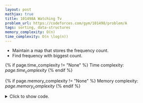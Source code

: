 ```yaml
---
layout: post
mathjax: true
title: 101498A Watching Tv
problem_url: https://codeforces.com/gym/101498/problem/A
tags: sorting, data-structures
memory_complexity: O(n)
time_complexity: O(n \log(n))
---
```


 - Maintain a map that stores the frequency count.
 - Find frequency with biggest count.


{% if page.time_complexity != "None" %}
Time complexity: ${{ page.time_complexity }}$
{% endif %}

{% if page.memory_complexity != "None" %}
Memory complexity: ${{ page.memory_complexity }}$
{% endif %}

<details>
<summary>
<p style="display:inline">Click to show code.</p>
</summary>
```cpp
{% raw %}
using namespace std;
using ll = long long;
int main(void)
{
    ios::sync_with_stdio(false), cin.tie(NULL);
    int t;
    cin >> t;
    while (t--)
    {
        int n;
        cin >> n;
        map<int, int> counter;
        while (n--)
        {
            string s;
            int freq;
            cin >> s >> freq;
            counter[freq]++;
        }
        int ans = max_element(begin(counter), end(counter), [](auto a, auto b) {
                      if (a.second == b.second)
                          return a.first > b.first;
                      return a.second < b.second;
                  })->first;
        cout << ans << endl;
    }
    return 0;
}

{% endraw %}
```
</details>

